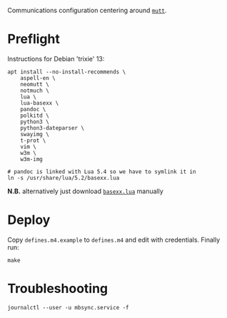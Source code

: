 Communications configuration centering around [`mutt`](http://mutt.org/).

# Preflight

Instructions for Debian 'trixie' 13:

    apt install --no-install-recommends \
    	aspell-en \
    	neomutt \
    	notmuch \
    	lua \
    	lua-basexx \
    	pandoc \
    	polkitd \
    	python3 \
    	python3-dateparser \
    	swayimg \
    	t-prot \
    	vim \
    	w3m \
    	w3m-img

    # pandoc is linked with Lua 5.4 so we have to symlink it in
    ln -s /usr/share/lua/5.2/basexx.lua

**N.B.** alternatively just download [`basexx.lua`](https://github.com/aiq/basexx/blob/master/lib/basexx.lua) manually

# Deploy

Copy `defines.m4.example` to `defines.m4` and edit with credentials. Finally run:

    make

# Troubleshooting

    journalctl --user -u mbsync.service -f

